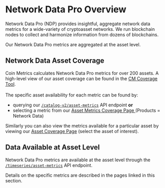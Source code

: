# Network Data Pro Overview

Network Data Pro (NDP) provides insightful, aggregate network data metrics for a wide-variety of cryptoasset networks. We run blockchain nodes to collect and harmonize information from dozens of blockchains.

Our Network Data Pro metrics are aggregated at the asset level.

## Network Data Asset Coverage

Coin Metrics calculates Network Data Pro metrics for over 200 assets.  A high-level view of our asset coverage can be found in the [CM Coverage Tool](https://coverage.coinmetrics.io/asset-metrics-v2/PriceUSD).  \
\
The specific asset availability for each metric can be found by:

* querying our [`/catalog-v2/asset-metrics`](https://api.coinmetrics.io/v4/catalog-v2/asset-metrics) API endpoint **or**&#x20;
* selecting a metric from our [Asset Metrics Coverage Page ](https://coverage.coinmetrics.io/asset-metrics-v2?)(Products = Network Data) &#x20;

Similarly you can also view the metrics available for a particular asset by viewing our [Asset Coverage Page](https://coverage.coinmetrics.io/assets-v2) (select the asset of interest).  &#x20;

## Data Available at Asset Level

Network Data Pro metrics are available at the asset level through the [`/timeseries/asset-metrics`](https://docs.coinmetrics.io/api/v4#operation/getTimeseriesAssetMetrics) API endpoint. &#x20;

Details on the specific metrics are described in the pages linked in this section.
